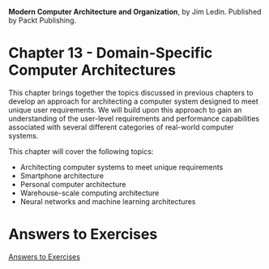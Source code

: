 __Modern Computer Architecture and Organization__, by Jim Ledin. Published by Packt Publishing.
# Chapter 13 - Domain-Specific Computer Architectures

This chapter brings together the topics discussed in previous chapters to develop an
approach for architecting a computer system designed to meet unique user requirements.
We will build upon this approach to gain an understanding of the user-level requirements
and performance capabilities associated with several different categories of real-world
computer systems.

This chapter will cover the following topics:
* Architecting computer systems to meet unique requirements
* Smartphone architecture
* Personal computer architecture
* Warehouse-scale computing architecture
* Neural networks and machine learning architectures

# Answers to Exercises
[Answers to Exercises](Answers%20to%20Exercises/README.md)